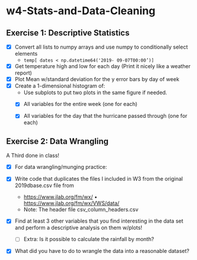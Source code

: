 # w4-Stats-and-Data-Cleaning

## Exercise 1: Descriptive Statistics 
- [x] Convert all lists to numpy arrays and use numpy to conditionally select elements
  - `temp[ dates < np.datetime64('2019- 09-07T00:00’)]`
- [x] Get temperature high and low for each day (Print it nicely like a weather report) 
- [x] Plot Mean w/standard deviation for the y error bars by day of week
- [x] Create a 1-dimensional histogram of:
  - Use subplots to put two plots in the same figure if needed.
  - [x] All variables for the entire week (one for each)
  - [x] All variables for the day that the hurricane passed through (one for each)


## Exercise 2: Data Wrangling

A Third done in class!

- [x] For data wrangling/munging practice:
- [x] Write code that duplicates the files I included in W3 from the original 2019dbase.csv file from
  - https://www.jlab.org/fm/wx/ • https://www.jlab.org/fm/wx/VWS/data/
  - Note: The header file csv_column_headers.csv
- [x] Find at least 3 other variables that you find interesting in the data set and perform a descriptive analysis on
  them w/plots!
  - [ ] Extra: Is it possible to calculate the rainfall by month?
- [x] What did you have to do to wrangle the data into a reasonable dataset?


